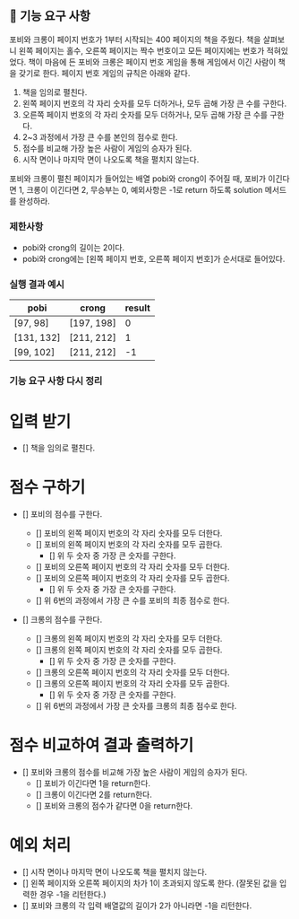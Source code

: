 ## 🚀 기능 요구 사항

포비와 크롱이 페이지 번호가 1부터 시작되는 400 페이지의 책을 주웠다. 책을 살펴보니 왼쪽 페이지는 홀수, 오른쪽 페이지는 짝수 번호이고 모든 페이지에는 번호가 적혀있었다. 책이 마음에 든 포비와 크롱은 페이지 번호 게임을 통해 게임에서 이긴 사람이 책을 갖기로 한다. 페이지 번호 게임의 규칙은 아래와 같다.

1. 책을 임의로 펼친다.
2. 왼쪽 페이지 번호의 각 자리 숫자를 모두 더하거나, 모두 곱해 가장 큰 수를 구한다.
3. 오른쪽 페이지 번호의 각 자리 숫자를 모두 더하거나, 모두 곱해 가장 큰 수를 구한다.
4. 2~3 과정에서 가장 큰 수를 본인의 점수로 한다.
5. 점수를 비교해 가장 높은 사람이 게임의 승자가 된다.
6. 시작 면이나 마지막 면이 나오도록 책을 펼치지 않는다.

포비와 크롱이 펼친 페이지가 들어있는 배열 pobi와 crong이 주어질 때, 포비가 이긴다면 1, 크롱이 이긴다면 2, 무승부는 0, 예외사항은 -1로 return 하도록 solution 메서드를 완성하라.

### 제한사항

- pobi와 crong의 길이는 2이다.
- pobi와 crong에는 [왼쪽 페이지 번호, 오른쪽 페이지 번호]가 순서대로 들어있다.

### 실행 결과 예시

| pobi       | crong      | result |
| ---------- | ---------- | ------ |
| [97, 98]   | [197, 198] | 0      |
| [131, 132] | [211, 212] | 1      |
| [99, 102]  | [211, 212] | -1     |

### 기능 요구 사항 다시 정리

# 입력 받기

- [] 책을 임의로 펼친다.

# 점수 구하기

- [] 포비의 점수를 구한다.

  - [] 포비의 왼쪽 페이지 번호의 각 자리 숫자를 모두 더한다.
  - [] 포비의 왼쪽 페이지 번호의 각 자리 숫자를 모두 곱한다.
    - [] 위 두 숫자 중 가장 큰 숫자를 구한다.
  - [] 포비의 오른쪽 페이지 번호의 각 자리 숫자를 모두 더한다.
  - [] 포비의 오른쪽 페이지 번호의 각 자리 숫자를 모두 곱한다.
    - [] 위 두 숫자 중 가장 큰 숫자를 구한다.
  - [] 위 6번의 과정에서 가장 큰 수를 포비의 최종 점수로 한다.

- [] 크롱의 점수를 구한다.
  - [] 크롱의 왼쪽 페이지 번호의 각 자리 숫자를 모두 더한다.
  - [] 크롱의 왼쪽 페이지 번호의 각 자리 숫자를 모두 곱한다.
    - [] 위 두 숫자 중 가장 큰 숫자를 구한다.
  - [] 크롱의 오른쪽 페이지 번호의 각 자리 숫자를 모두 더한다.
  - [] 크롱의 오른쪽 페이지 번호의 각 자리 숫자를 모두 곱한다.
    - [] 위 두 숫자 중 가장 큰 숫자를 구한다.
  - [] 위 6번의 과정에서 가장 큰 숫자를 크롱의 최종 점수로 한다.

# 점수 비교하여 결과 출력하기

- [] 포비와 크롱의 점수를 비교해 가장 높은 사람이 게임의 승자가 된다.
  - [] 포비가 이긴다면 1을 return한다.
  - [] 크롱이 이긴다면 2를 return한다.
  - [] 포비와 크롱의 점수가 같다면 0을 return한다.

# 예외 처리

- [] 시작 면이나 마지막 면이 나오도록 책을 펼치지 않는다.
- [] 왼쪽 페이지와 오른쪽 페이지의 차가 1이 초과되지 않도록 한다. (잘못된 값을 입력한 경우 -1을 리턴한다.)
- [] 포비와 크롱의 각 입력 배열값의 길이가 2가 아니라면 -1을 리턴한다.
